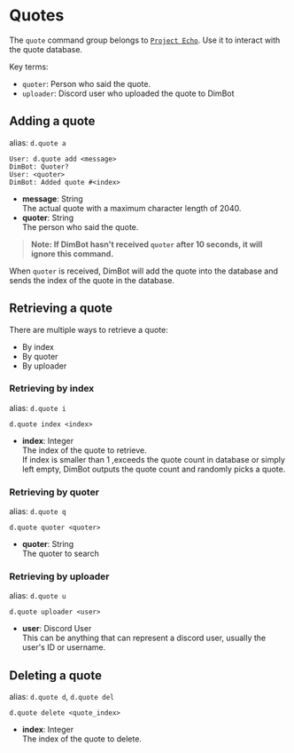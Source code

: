 # Quotes
The `quote` command group belongs to [`Project Echo`](https://github.com/TCLRainbow/DimBot/projects/1). Use it to interact with the quote database.

Key terms:
* `quoter`: Person who said the quote.
* `uploader`: Discord user who uploaded the quote to DimBot

## Adding a quote
alias: `d.quote a`
```
User: d.quote add <message>
DimBot: Quoter?
User: <quoter>
DimBot: Added quote #<index>
```
* **message**: String  
  The actual quote with a maximum character length of 2040.
* **quoter**: String  
  The person who said the quote.
> **Note: If DimBot hasn't received `quoter` after 10 seconds, it will ignore this command.**

When `quoter` is received, DimBot will add the quote into the database and sends the index of the quote in the database.
## Retrieving a quote
There are multiple ways to retrieve a quote:
* By index
* By quoter
* By uploader
### Retrieving by index
alias: `d.quote i`
```
d.quote index <index>
```
* **index**: Integer  
  The index of the quote to retrieve.  
  If index is smaller than 1 ,exceeds the quote count in database or simply left empty, DimBot outputs the quote count and randomly picks a quote.
### Retrieving by quoter
alias: `d.quote q`
```
d.quote quoter <quoter>
```
* **quoter**: String  
  The quoter to search
### Retrieving by uploader
alias: `d.quote u`
```
d.quote uploader <user>
```
* **user**: Discord User  
  This can be anything that can represent a discord user, usually the user's ID or username.
## Deleting a quote
alias: `d.quote d`, `d.quote del`
```
d.quote delete <quote_index>
```
* **index**: Integer  
  The index of the quote to delete.